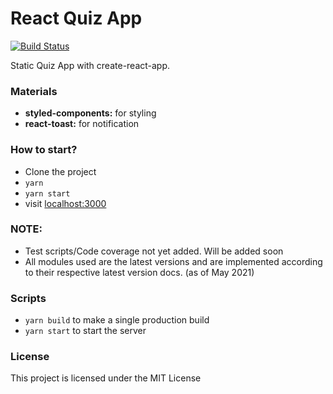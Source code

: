 # React Quiz App
[![Build Status](https://travis-ci.com/saimonazad/React-Quiz-App.svg?branch=main)](https://travis-ci.com/saimonazad/React-Quiz-App)

Static Quiz App with create-react-app.


### Materials

* **styled-components:** for styling 
* **react-toast:** for notification

### How to start?

* Clone the project
* `yarn`
* `yarn start`
* visit [localhost:3000](http://127.0.0.1:3000)

### NOTE:

* Test scripts/Code coverage not yet added. Will be added soon
* All modules used are the latest versions and are implemented according to their respective latest version docs. (as of May 2021)

### Scripts

* `yarn build` to make a single production build
* `yarn start` to start the server


### License

This project is licensed under the MIT License
